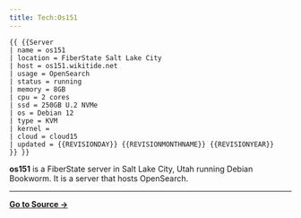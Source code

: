 ```yaml
---
title: Tech:Os151
---
```


```
{{ {{Server
| name = os151
| location = FiberState Salt Lake City
| host = os151.wikitide.net
| usage = OpenSearch
| status = running
| memory = 8GB
| cpu = 2 cores
| ssd = 250GB U.2 NVMe
| os = Debian 12
| type = KVM
| kernel =
| cloud = cloud15
| updated = {{REVISIONDAY}} {{REVISIONMONTHNAME}} {{REVISIONYEAR}}
}} }}
```

**os151** is a FiberState server in Salt Lake City, Utah running Debian Bookworm. It is a server that hosts OpenSearch.

----
**[Go to Source &rarr;](https://meta.miraheze.org/wiki/Tech:Os151)**
